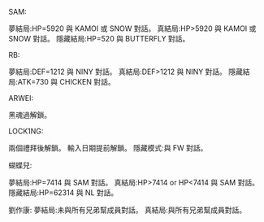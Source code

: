 SAM:

夢結局:HP=5920 與 KAMOI 或 SNOW 對話。
真結局:HP>5920 與 KAMOI 或 SNOW 對話。
隱藏結局:HP=520 與 BUTTERFLY 對話。

RB:

夢結局:DEF=1212 與 NINY 對話。
真結局:DEF>1212 與 NINY 對話。
隱藏結局:ATK=730 與 CHICKEN 對話。

ARWEI:

黑魂過解鎖。

LOCK1NG:

兩個禮拜後解鎖。
輸入日期提前解鎖。
隱藏模式:與 FW 對話。

蝴蝶兒:

夢結局:HP=7414 與 SAM 對話。
真結局:HP>7414 or HP<7414 與 SAM 對話。
隱藏結局:HP=62314 與 NL 對話。

劉作康:
夢結局:未與所有兄弟幫成員對話。
真結局:與所有兄弟幫成員對話。
